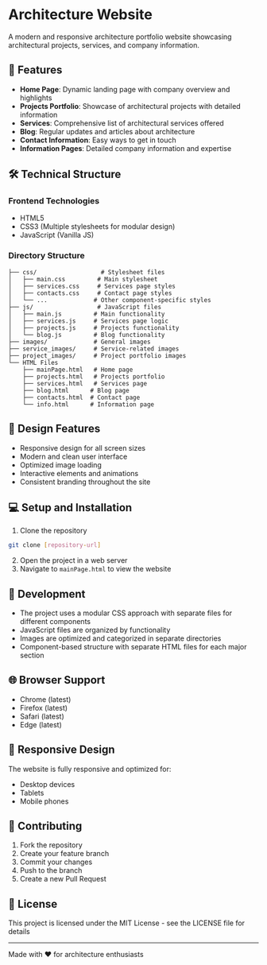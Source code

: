 # Architecture Website

A modern and responsive architecture portfolio website showcasing architectural projects, services, and company information.

## 🌟 Features

- **Home Page**: Dynamic landing page with company overview and highlights
- **Projects Portfolio**: Showcase of architectural projects with detailed information
- **Services**: Comprehensive list of architectural services offered
- **Blog**: Regular updates and articles about architecture
- **Contact Information**: Easy ways to get in touch
- **Information Pages**: Detailed company information and expertise

## 🛠 Technical Structure

### Frontend Technologies
- HTML5
- CSS3 (Multiple stylesheets for modular design)
- JavaScript (Vanilla JS)

### Directory Structure
```
├── css/                  # Stylesheet files
│   ├── main.css         # Main stylesheet
│   ├── services.css     # Services page styles
│   ├── contacts.css     # Contact page styles
│   └── ...             # Other component-specific styles
├── js/                  # JavaScript files
│   ├── main.js         # Main functionality
│   ├── services.js     # Services page logic
│   ├── projects.js     # Projects functionality
│   └── blog.js         # Blog functionality
├── images/             # General images
├── service_images/     # Service-related images
├── project_images/     # Project portfolio images
└── HTML Files
    ├── mainPage.html   # Home page
    ├── projects.html   # Projects portfolio
    ├── services.html   # Services page
    ├── blog.html      # Blog page
    ├── contacts.html  # Contact page
    └── info.html      # Information page
```

## 🎨 Design Features

- Responsive design for all screen sizes
- Modern and clean user interface
- Optimized image loading
- Interactive elements and animations
- Consistent branding throughout the site

## 💻 Setup and Installation

1. Clone the repository
```bash
git clone [repository-url]
```

2. Open the project in a web server
3. Navigate to `mainPage.html` to view the website

## 🔧 Development

- The project uses a modular CSS approach with separate files for different components
- JavaScript files are organized by functionality
- Images are optimized and categorized in separate directories
- Component-based structure with separate HTML files for each major section

## 🌐 Browser Support

- Chrome (latest)
- Firefox (latest)
- Safari (latest)
- Edge (latest)

## 📱 Responsive Design

The website is fully responsive and optimized for:
- Desktop devices
- Tablets
- Mobile phones

## 🤝 Contributing

1. Fork the repository
2. Create your feature branch
3. Commit your changes
4. Push to the branch
5. Create a new Pull Request

## 📄 License

This project is licensed under the MIT License - see the LICENSE file for details

---

Made with ❤️ for architecture enthusiasts 